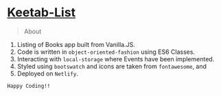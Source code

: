 # [Keetab-List](https://user-images.githubusercontent.com/50996696/102570268-0178b400-410d-11eb-99fb-b1576e2bff42.png)
> About

1. Listing of Books app built from Vanilla.JS.
2. Code is written in `object-oriented-fashion` using ES6 Classes.
3. Interacting with `local-storage` where Events have been implemented.
4. Styled using `bootswatch` and icons are taken from `fontawesome`, and
5. Deployed on `Netlify`.

`Happy Coding!!`
